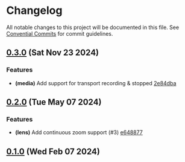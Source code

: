 # Changelog

All notable changes to this project will be documented in this file. See [Convential Commits](https://www.conventionalcommits.org/en/v1.0.0/#specification) for commit guidelines.

## [0.3.0](https://github.com/julusian/atem-connection-camera-control/compare/v0.2.0...v0.3.0) (Sat Nov 23 2024)


### Features

* **(media)** Add support for transport recording & stopped [2e84dba](https://github.com/julusian/atem-connection-camera-control/commit/2e84dba58e0576ff03a5dbe52d82a7e58f3be287)

## [0.2.0](https://github.com/julusian/atem-connection-camera-control/compare/v0.1.0...v0.2.0) (Tue May 07 2024)


### Features

* **(lens)** Add continuous zoom support (#3) [e648877](https://github.com/julusian/atem-connection-camera-control/commit/e6488778ebb3ee8de508d01ae119b4fd31040c62)

## [0.1.0](https://github.com/julusian/atem-connection-camera-control/compare/...v0.1.0) (Wed Feb 07 2024)


